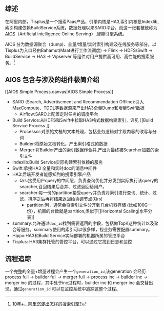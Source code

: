 ## 综述
在阿里内部，Tisplus是一个搜索Paas产品，引擎内核是HA3,索引内核是Indexlib,索引构建依赖BuildService系统，数据处理以来SARO平台。而这一张套被统称为[AIOS](https://developer.aliyun.com/article/650130)（Artificial Intelligence Online Serving）,智能引擎系统。

AIOS 分为数据源聚合（dump)、全量/增量/实时索引构建及在线服务等部分，以Tisplus为入口经由Bahamut(Maat进行工作流调度) -> Flink -> HDFS/Swift -> BuildService -> HA3 -> Vipserver 等组件对用户提供高可用、高性能的搜索服务。[^aiosinali]

[^AIOSINALI]: [10年+，阿里沉淀出怎样的搜索引擎?]( https://developer.aliyun.com/article/719158)

## AIOS 包含与涉及的组件极简介绍
[[AIOS Simple Process.canvas|AIOS Simple Process]]
- SARO (Search, Advertisement and Recommendation Offline):引入MaxCompute、TDDL等数据源来产出HA3全量Dump和增量Swif数据
	- Airflow:SARO上配置定时任务的调度平台
- Build Service:从HDFS和Swift中拉取HA3格式数据构建索引，详见 [[Build Service Process ]]
	- Processor:对原始文档的文本处理，包括业务逻辑对字段内容的改写与分词
	- Builder:将原始文档转化，产出索引格式的数据
	- Merger:将Builder产出的索引数据作合并,产出为最终被Searcher加载的索引文件
- Indexlib:Build Service实际构建索引依赖的服务
- Swift:承接HA3 全量和实时doc的消息中间件
- HA3:后端开发者能感知到的搜索引擎产品
	- Qrs:接受用户query的中间层，负责查询优化并分发到实际执行该query的searcher,召回结果后合并、过滤返回给用户。
	- searcher:每一份的partition接受query并负责对索引进行查询、统计、过滤、排序之后再将结果返回给协调节点(Qrs)
		- partition:列，通常会将索引文件分开到几台机器存储 (比如100G一份），机器的台数就是partition,类似于[[Horizontal Scaling|水平分表]]
- summary:允许通过`doc_id`找到需要返回的字段，包括做TopK这种统计以及聚合等服务。summary使用的索引可以很多样，视业务需要配置summary。
- Hippo:HA3和Build Service实际部署的机器所属的管控平台
- Tisplus: HA3集群托管的管控平台，可以通过它找到日志和监控


## 流程追踪
一个完整的全量+增量过程会产生一个`generation_id`,该generation 会经历process full -> builder full -> merger full -> process inc -> builder inc -> merger inc 的过程，其中处于inc过程时，builder inc 和  merger inc 会交替出现。通过`generation_id` 可以在监控系统中追踪这整个过程。